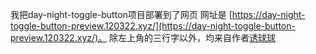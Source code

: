 我把day-night-toggle-button项目部署到了网页
网址是 [https://day-night-toggle-button-preview.120322.xyz/](https://day-night-toggle-button-preview.120322.xyz/)。
除左上角的三行字以外，均来自作者[诱球球](https://space.bilibili.com/243170287)
